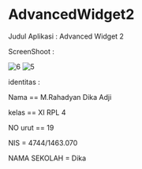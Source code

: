 # AdvancedWidget2

Judul Aplikasi : Advanced Widget 2

ScreenShoot : 

![6](http://www.mediafire.com/convkey/d728/q37e9tgtvj6vwd5zg.jpg)
![5](http://www.mediafire.com/convkey/d728/q37e9tgtvj6vwd5zg.jpg)

identitas :

Nama == M.Rahadyan Dika Adji

kelas == XI RPL 4

NO urut == 19

NIS = 4744/1463.070

NAMA SEKOLAH = Dika 
